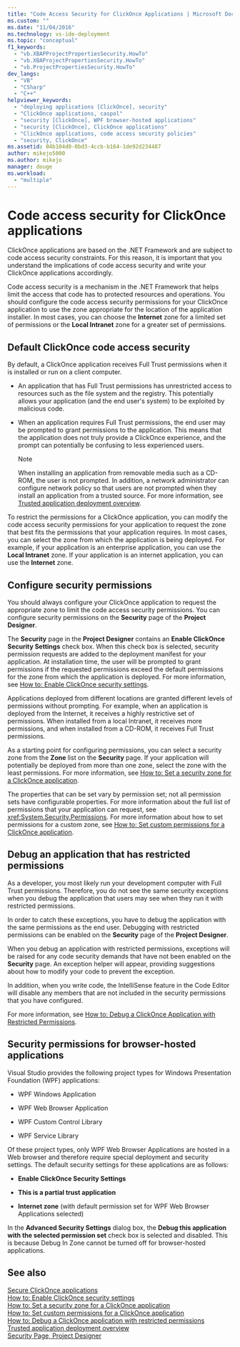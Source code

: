 ```yaml
---
title: "Code Access Security for ClickOnce Applications | Microsoft Docs"
ms.custom: ""
ms.date: "11/04/2016"
ms.technology: vs-ide-deployment
ms.topic: "conceptual"
f1_keywords: 
  - "vb.XBAPProjectPropertiesSecurity.HowTo"
  - "vb.XBAProjectPropertiesSecurity.HowTo"
  - "vb.ProjectPropertiesSecurity.HowTo"
dev_langs: 
  - "VB"
  - "CSharp"
  - "C++"
helpviewer_keywords: 
  - "deploying applications [ClickOnce], security"
  - "ClickOnce applications, caspol"
  - "security [ClickOnce], WPF browser-hosted applications"
  - "security [ClickOnce], ClickOnce applications"
  - "ClickOnce applications, code access security policies"
  - "security, ClickOnce"
ms.assetid: 04b104d0-0bd3-4ccb-b164-1de92d234487
author: mikejo5000
ms.author: mikejo
manager: douge
ms.workload: 
  - "multiple"
---
```

# Code access security for ClickOnce applications
ClickOnce applications are based on the .NET Framework and are subject to code access security constraints. For this reason, it is important that you understand the implications of code access security and write your ClickOnce applications accordingly.  
  
 Code access security is a mechanism in the .NET Framework that helps limit the access that code has to protected resources and operations. You should configure the code access security permissions for your ClickOnce application to use the zone appropriate for the location of the application installer. In most cases, you can choose the **Internet** zone for a limited set of permissions or the **Local Intranet** zone for a greater set of permissions.  
  
## Default ClickOnce code access security  
 By default, a ClickOnce application receives Full Trust permissions when it is installed or run on a client computer.  
  
-   An application that has Full Trust permissions has unrestricted access to resources such as the file system and the registry. This potentially allows your application (and the end user's system) to be exploited by malicious code.  
  
-   When an application requires Full Trust permissions, the end user may be prompted to grant permissions to the application. This means that the application does not truly provide a ClickOnce experience, and the prompt can potentially be confusing to less experienced users.  
  
    > [!NOTE]
    >  When installing an application from removable media such as a CD-ROM, the user is not prompted. In addition, a network administrator can configure network policy so that users are not prompted when they install an application from a trusted source. For more information, see [Trusted application deployment overview](../deployment/trusted-application-deployment-overview.md).  
  
 To restrict the permissions for a ClickOnce application, you can modify the code access security permissions for your application to request the zone that best fits the permissions that your application requires. In most cases, you can select the zone from which the application is being deployed. For example, if your application is an enterprise application, you can use the **Local Intranet** zone. If your application is an internet application, you can use the **Internet** zone.  
  
## Configure security permissions  
 You should always configure your ClickOnce application to request the appropriate zone to limit the code access security permissions. You can configure security permissions on the **Security** page of the **Project Designer**.  
  
 The **Security** page in the **Project Designer** contains an **Enable ClickOnce Security Settings** check box. When this check box is selected, security permission requests are added to the deployment manifest for your application. At installation time, the user will be prompted to grant permissions if the requested permissions exceed the default permissions for the zone from which the application is deployed. For more information, see [How to: Enable ClickOnce security settings](../deployment/how-to-enable-clickonce-security-settings.md).  
  
 Applications deployed from different locations are granted different levels of permissions without prompting. For example, when an application is deployed from the Internet, it receives a highly restrictive set of permissions. When installed from a local Intranet, it receives more permissions, and when installed from a CD-ROM, it receives Full Trust permissions.  
  
 As a starting point for configuring permissions, you can select a security zone from the **Zone** list on the **Security** page. If your application will potentially be deployed from more than one zone, select the zone with the least permissions. For more information, see [How to: Set a security zone for a ClickOnce application](../deployment/how-to-set-a-security-zone-for-a-clickonce-application.md).  
  
 The properties that can be set vary by permission set; not all permission sets have configurable properties. For more information about the full list of permissions that your application can request, see <xref:System.Security.Permissions>. For more information about how to set permissions for a custom zone, see [How to: Set custom permissions for a ClickOnce application](../deployment/how-to-set-custom-permissions-for-a-clickonce-application.md).  
  
## Debug an application that has restricted permissions  
 As a developer, you most likely run your development computer with Full Trust permissions. Therefore, you do not see the same security exceptions when you debug the application that users may see when they run it with restricted permissions.  
  
 In order to catch these exceptions, you have to debug the application with the same permissions as the end user. Debugging with restricted permissions can be enabled on the **Security** page of the **Project Designer**.  
  
 When you debug an application with restricted permissions, exceptions will be raised for any code security demands that have not been enabled on the **Security** page. An exception helper will appear, providing suggestions about how to modify your code to prevent the exception.  
  
 In addition, when you write code, the IntelliSense feature in the Code Editor will disable any members that are not included in the security permissions that you have configured.  
  
 For more information, see [How to: Debug a ClickOnce Application with Restricted Permissions](../deployment/how-to-debug-a-clickonce-application-with-restricted-permissions.md).  
  
## Security permissions for browser-hosted applications  
 Visual Studio provides the following project types for Windows Presentation Foundation (WPF) applications:  
  
-   WPF Windows Application  
  
-   WPF Web Browser Application  
  
-   WPF Custom Control Library  
  
-   WPF Service Library  
  
 Of these project types, only WPF Web Browser Applications are hosted in a Web browser and therefore require special deployment and security settings. The default security settings for these applications are as follows:  
  
-   **Enable ClickOnce Security Settings**  
  
-   **This is a partial trust application**  
  
-   **Internet zone** (with default permission set for WPF Web Browser Applications selected)  
  
 In the **Advanced Security Settings** dialog box, the **Debug this application with the selected permission set** check box is selected and disabled. This is because Debug In Zone cannot be turned off for browser-hosted applications.  
  
## See also  
 [Secure ClickOnce applications](../deployment/securing-clickonce-applications.md)   
 [How to: Enable ClickOnce security settings](../deployment/how-to-enable-clickonce-security-settings.md)   
 [How to: Set a security zone for a ClickOnce application](../deployment/how-to-set-a-security-zone-for-a-clickonce-application.md)   
 [How to: Set custom permissions for a ClickOnce application](../deployment/how-to-set-custom-permissions-for-a-clickonce-application.md)   
 [How to: Debug a ClickOnce application with restricted permissions](../deployment/how-to-debug-a-clickonce-application-with-restricted-permissions.md)   
 [Trusted application deployment overview](../deployment/trusted-application-deployment-overview.md)   
 [Security Page, Project Designer](../ide/reference/security-page-project-designer.md)
